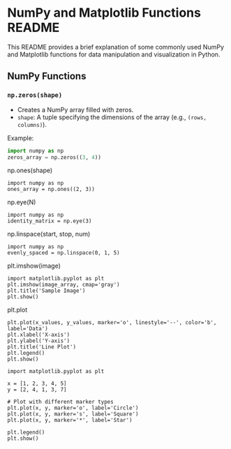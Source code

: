 # NumPy and Matplotlib Functions README

This README provides a brief explanation of some commonly used NumPy and Matplotlib functions for data manipulation and visualization in Python.

## NumPy Functions

### `np.zeros(shape)`

- Creates a NumPy array filled with zeros.
- `shape`: A tuple specifying the dimensions of the array (e.g., `(rows, columns)`).

Example:
```python
import numpy as np
zeros_array = np.zeros((3, 4))
```

np.ones(shape)


```
import numpy as np
ones_array = np.ones((2, 3))
```

np.eye(N)


```
import numpy as np
identity_matrix = np.eye(3)
```

np.linspace(start, stop, num)

```
import numpy as np
evenly_spaced = np.linspace(0, 1, 5)
```

plt.imshow(image)

```
import matplotlib.pyplot as plt
plt.imshow(image_array, cmap='gray')
plt.title('Sample Image')
plt.show()
```

plt.plot

```import matplotlib.pyplot as plt
plt.plot(x_values, y_values, marker='o', linestyle='--', color='b', label='Data')
plt.xlabel('X-axis')
plt.ylabel('Y-axis')
plt.title('Line Plot')
plt.legend()
plt.show()
```

```
import matplotlib.pyplot as plt

x = [1, 2, 3, 4, 5]
y = [2, 4, 1, 3, 7]

# Plot with different marker types
plt.plot(x, y, marker='o', label='Circle')
plt.plot(x, y, marker='s', label='Square')
plt.plot(x, y, marker='*', label='Star')

plt.legend()
plt.show()
```








